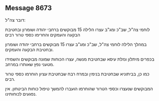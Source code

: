 ## Message 8673

דובר צה"ל:

לוחמי צה"ל, שב"כ ומג"ב עצרו הלילה 15 מבוקשים ברחבי יהודה ושומרון ובחטיבת הבקעה והעמקים והחרימו כספי טרור רבים

במהלך הלילה לוחמי צה"ל, שב"כ ומג"ב עצרו 15 מבוקשים ברחבי יהודה ושומרון ובחטיבת הבקעה והעמקים.

בכפרים מיתלון ונזלת עיסא שבחטיבת מנשה, עצרו הכוחות שמונה מבוקשים והשמידו מטעני נפץ שאותרו במרחב.

כמו כן, בביתוניא שבחטיבת בנימין ובמרח רבח שבחטיבת עציון הוחרמו כספי טרור רבים.

המבוקשים שנעצרו וכספי הטרור שהוחרמו הועברו להמשך טיפול כוחות הביטחון. אין נפגעים לכוחותינו.

